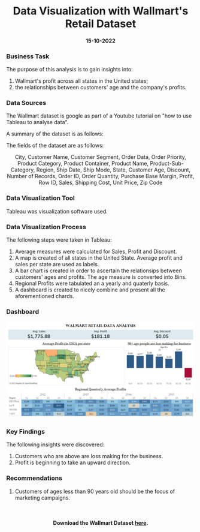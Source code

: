 <h1 align="center">Data Visualization with Wallmart's Retail Dataset</h1>
<h4 align="center">15-10-2022</h4> 

<h3>Business Task</h3> 
<p>The purpose of this analysis is to gain insights into:</p>
<ol>
  <li>Wallmart's profit across all states in the United states;</li>
  <li>the relationships between customers' age and the company's profits.</li>
</ol>
<h3>Data Sources</h3> 
<p>The Wallmart dataset is google as part of a Youtube tutorial on "how to use Tableau to analyse data". <p>
<p>A summary of the dataset is as follows:<p>
<div>
   The fields of the dataset are as follows: 
   <p align="center">City, Customer Name, Customer Segment, Order Data, Order Priority, Product Category, Product Container, Product Name, Product-Sub-Category, Region, Ship Date, Ship Mode, State, Customer Age, Discount, Number of Records, Order ID, Order Quantity, Purchase Base Margin, Profit, Row ID, Sales, Shipping Cost, Unit Price, Zip Code</p>
</div>

<h3>Data Visualization Tool</h3>
<p>Tableau was visualization software used.</p> 

<h3>Data Visualization Process</h3>
<p>The following steps were taken in Tableau:</p> 
<ol>
   <li>Average measures were calculated for Sales, Profit and Discount.</li>
   <li>A map is created of all states in the United State. Average profit and sales per state are used as labels.</li>
   <li>A bar chart is created in order to ascertain the relationsips between customers' ages and profits. The age measure is converted into Bins.</li>
   <li>Regional Profits were tabulated an a yearly and quaterly basis.</li>
   <li>A dashboard is created to nicely combine and present all the aforementioned chards.</li>
</ol>
<h3>Dashboard</h3>
<p align="center">
   <img src="images/Walmart-Image.png"> 
</p>
<h3>Key Findings</h3> 
<p>The following insights were discovered: </p>
<ol>
<li>Customers who are above are loss making for the business.</li>  
<li>Profit is beginning to take an upward direction.</li> 
</ol>
<h3>Recommendations </h3>
<ol>
<li>Customers of ages less than 90 years old should be the focus of marketing campaigns.</li>  
</ol>
<br>
<h4 align="center">Download the Wallmart Dataset <a href="https://github.com/shittuadams/excel-data-analysis-project-on-bike-buyers-dataset/blob/main/Bike%20Buyers%20Dataset%20Analysis.xlsx" target="_blank">here</a>.</h4>
